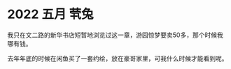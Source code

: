 2022 五月 茕兔
=============

我只在文二路的新华书店短暂地浏览过这一章，游园惊梦要卖50多，那个时候我哪有钱。

去年年底的时候在闲鱼买了一套约绘，放在豪哥家里，可我什么时候才能看到呢。
